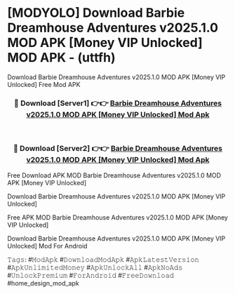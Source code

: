 # [MODYOLO] Download Barbie Dreamhouse Adventures v2025.1.0 MOD APK [Money VIP Unlocked] MOD APK - (uttfh)
Download Barbie Dreamhouse Adventures v2025.1.0 MOD APK [Money VIP Unlocked] Free Mod APK

<div align="center">
<h3>🔴 Download [Server1] 👉👉 <a href="https://apk-comot.site?title=Barbie_Dreamhouse_Adventures_v2025.1.0_MOD_APK_[Money_VIP_Unlocked]">Barbie Dreamhouse Adventures v2025.1.0 MOD APK [Money VIP Unlocked] Mod Apk</a></h3><br>

<h3>🔴 Download [Server2] 👉👉 <a href="https://apk-comot.site?title=Barbie_Dreamhouse_Adventures_v2025.1.0_MOD_APK_[Money_VIP_Unlocked]">Barbie Dreamhouse Adventures v2025.1.0 MOD APK [Money VIP Unlocked] Mod Apk</a></h3>
</div>


Free Download APK MOD Barbie Dreamhouse Adventures v2025.1.0 MOD APK [Money VIP Unlocked]

Download Barbie Dreamhouse Adventures v2025.1.0 MOD APK [Money VIP Unlocked] 

Free APK MOD Barbie Dreamhouse Adventures v2025.1.0 MOD APK [Money VIP Unlocked] 

Download Barbie Dreamhouse Adventures v2025.1.0 MOD APK [Money VIP Unlocked] Mod For Android

𝚃𝚊𝚐𝚜: #𝙼𝚘𝚍𝙰𝚙𝚔 #𝙳𝚘𝚠𝚗𝚕𝚘𝚊𝚍𝙼𝚘𝚍𝙰𝚙𝚔 #𝙰𝚙𝚔𝙻𝚊𝚝𝚎𝚜𝚝𝚅𝚎𝚛𝚜𝚒𝚘𝚗 #𝙰𝚙𝚔𝚄𝚗𝚕𝚒𝚖𝚒𝚝𝚎𝚍𝙼𝚘𝚗𝚎𝚢 #𝙰𝚙𝚔𝚄𝚗𝚕𝚘𝚌𝚔𝙰𝚕𝚕 #𝙰𝚙𝚔𝙽𝚘𝙰𝚍𝚜 #𝚄𝚗𝚕𝚘𝚌𝚔𝙿𝚛𝚎𝚖𝚒𝚞𝚖 #𝙵𝚘𝚛𝙰𝚗𝚍𝚛𝚘𝚒𝚍 #𝙵𝚛𝚎𝚎𝙳𝚘𝚠𝚗𝚕𝚘𝚊𝚍 #home_design_mod_apk